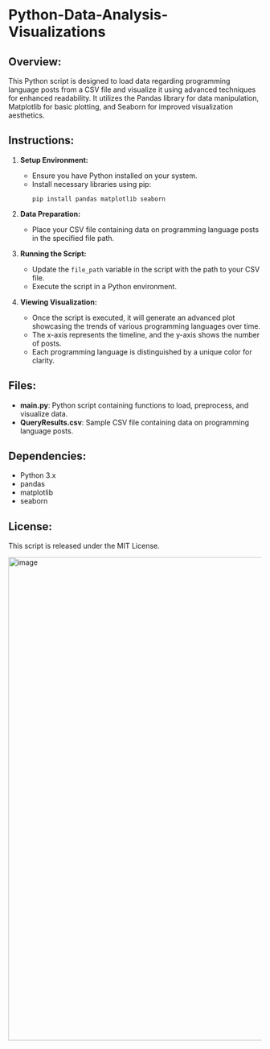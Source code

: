 # Python-Data-Analysis-Visualizations

## Overview:
This Python script is designed to load data regarding programming language posts from a CSV file and visualize it using advanced techniques for enhanced readability. It utilizes the Pandas library for data manipulation, Matplotlib for basic plotting, and Seaborn for improved visualization aesthetics.

## Instructions:
1. **Setup Environment:**
   - Ensure you have Python installed on your system.
   - Install necessary libraries using pip:
     ```
     pip install pandas matplotlib seaborn
     ```

2. **Data Preparation:**
   - Place your CSV file containing data on programming language posts in the specified file path.

3. **Running the Script:**
   - Update the `file_path` variable in the script with the path to your CSV file.
   - Execute the script in a Python environment.

4. **Viewing Visualization:**
   - Once the script is executed, it will generate an advanced plot showcasing the trends of various programming languages over time.
   - The x-axis represents the timeline, and the y-axis shows the number of posts.
   - Each programming language is distinguished by a unique color for clarity.

## Files:
- **main.py**: Python script containing functions to load, preprocess, and visualize data.
- **QueryResults.csv**: Sample CSV file containing data on programming language posts.

## Dependencies:
- Python 3.x
- pandas
- matplotlib
- seaborn

## License:
This script is released under the MIT License.


<img width="960" alt="image" src="https://github.com/LittleSmile05/Python-Data-Analysis-Visualizations/assets/111835072/cab59c39-25cc-4bad-946d-e93e8935b0e6">
